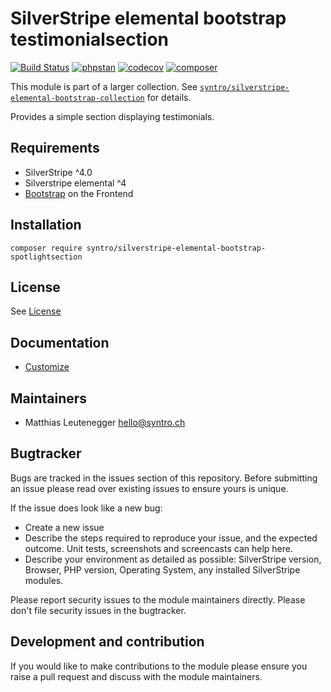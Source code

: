 # SilverStripe elemental bootstrap testimonialsection

[![Build Status](https://travis-ci.com/syntro-opensource/silverstripe-elemental-bootstrap-spotlightsection.svg?branch=master)](https://travis-ci.com/syntro-opensource/silverstripe-elemental-bootstrap-spotlightsection)
[![phpstan](https://img.shields.io/badge/PHPStan-enabled-success)](https://github.com/phpstan/phpstan)
[![codecov](https://codecov.io/gh/syntro-opensource/silverstripe-elemental-bootstrap-spotlightsection/branch/master/graph/badge.svg)](https://codecov.io/gh/syntro-opensource/silverstripe-elemental-bootstrap-spotlightsection)
[![composer](https://img.shields.io/packagist/dt/syntro/silverstripe-elemental-bootstrap-spotlightsection?color=success&logo=composer)](https://packagist.org/packages/syntro/silverstripe-elemental-bootstrap-spotlightsection)


This module is part of a larger collection. See
[`syntro/silverstripe-elemental-bootstrap-collection`](https://github.com/syntro-opensource/silverstripe-elemental-bootstrap-collection)
for details.

Provides a simple section displaying testimonials.

## Requirements

* SilverStripe ^4.0
* Silverstripe elemental ^4
* [Bootstrap](https://getbootstrap.com) on the Frontend

## Installation

```
composer require syntro/silverstripe-elemental-bootstrap-spotlightsection
```


## License
See [License](license.md)

## Documentation
 * [Customize](docs/en/customizing.md)

<!-- ## Example configuration (optional)
If your module makes use of the config API in SilverStripe it's a good idea to provide an example config
 here that will get the module working out of the box and expose the user to the possible configuration options.

Provide a yaml code example where possible.

```yaml

Page:
  config_option: true
  another_config:
    - item1
    - item2

``` -->

## Maintainers
 * Matthias Leutenegger <hello@syntro.ch>

## Bugtracker
Bugs are tracked in the issues section of this repository. Before submitting an issue please read over
existing issues to ensure yours is unique.

If the issue does look like a new bug:

 - Create a new issue
 - Describe the steps required to reproduce your issue, and the expected outcome. Unit tests, screenshots
 and screencasts can help here.
 - Describe your environment as detailed as possible: SilverStripe version, Browser, PHP version,
 Operating System, any installed SilverStripe modules.

Please report security issues to the module maintainers directly. Please don't file security issues in the bugtracker.

## Development and contribution
If you would like to make contributions to the module please ensure you raise a pull request and discuss with the module maintainers.
